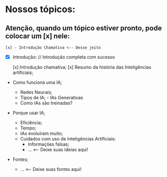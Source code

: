 # Nossos tópicos:

## Atenção, quando um tópico estiver pronto, pode colocar um [x] nele:

    [x] - Introdução Chamativa <-- Desse jeito

- [x] Introdução: // Introdução completa com sucesso

  [x] Introdução chamativa;
  [x] Resumo da história das Inteligências artificiais;

- Como funciona uma IA;

  - Redes Neurais;
  - Tipos de IA; - IAs Generativas
  - Como IAs são treinadas?

- Porque usar IA;

  - Eficiência;
  - Tempo;
  - IAs evoluíram muito;
  - Cuidados com uso de Inteligências Artificiais:
    - Informações falsas;
    - ... <-- Deixe suas ideias aqui!

- Fontes;
  - ... <-- Deixe suas fontes aqui!

